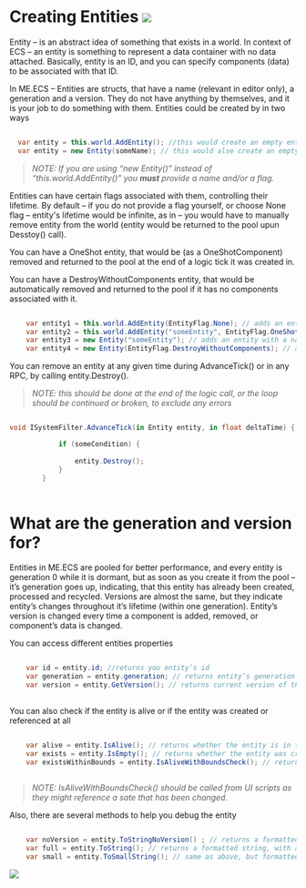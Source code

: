 # Creating Entities [![](Logo-Tiny.png)](/../../#glossary)

Entity – is an abstract idea of something that exists in a world. In context of ECS – an entity is something to represent a data container with no data attached. Basically, entity is an ID, and you can specify components (data) to be associated with that ID.

In ME.ECS – Entities are structs, that have a name (relevant in editor only), a generation and a version. They do not have anything by themselves, and it is your job to do something with them. Entities could be created by in two ways

```csharp

  var entity = this.world.AddEntity(); //this would create an empty entity and add it to the world
  var entity = new Entity(someName); // this would alse create an empty entity and add it to the world, but with a given name

```
> *NOTE: If you are using “new Entity()” instead of “this.world.AddEntity()” you **must** provide a name and/or a flag.*

Entities can have certain flags associated with them, controlling their lifetime. By default – if you do not provide a flag yourself, or choose None flag – entity's lifetime would be infinite, as in – you would have to manually remove entity from the world (entity would be returned to the pool upun Desstoy() call).

You can have a OneShot entity, that would be (as a OneShotComponent) removed and returned to the pool at the end of a logic tick it was created in.

You can have a DestroyWithoutComponents entity, that would be automatically removed and returned to the pool if it has no components associated with it.
```csharp

    var entity1 = this.world.AddEntity(EntityFlag.None); // adds an entity with no name and a default flag
    var entity2 = this.world.AddEntity("someEntity", EntityFlag.OneShot); // adds an entity with a name and a OneShot flag
    var entity3 = new Entity("someEntity"); // adds an entity with a name and a default flag
    var entity4 = new Entity(EntityFlag.DestroyWithoutComponents); // adds an entity with no name and a flag

```

You can remove an entity at any given time during AdvanceTick() or in any RPC, by calling entity.Destroy().

> *NOTE: this should be done at the end of the logic call, or the loop should be continued or broken, to exclude any errors*
```csharp

void ISystemFilter.AdvanceTick(in Entity entity, in float deltaTime) {

            if (someCondition) {
            
                entity.Destroy();
            }
        }
 
```
# What are the generation and version for?
Entities in ME.ECS are pooled for better performance, and every entity is generation 0 while it is dormant, but as soon as you create it from the pool – it’s generation goes up, indicating, that this entity has already been created, processed and recycled.
Versions are almost the same, but they indicate entity’s changes throughout it’s lifetime (within one generation). Entity’s version is changed every time a component is added, removed, or component’s data is changed.

You can access different entities properties
```csharp

	var id = entity.id; //returns you entity’s id
	var generation = entity.generation; // returns entity’s generation
	var version = entity.GetVersion(); // returns current version of the entity
  
```
You can also check if the entity is alive or if the entity was created or referenced at all
```csharp

	var alive = entity.IsAlive(); // returns whether the entity is in the world or was returned to the pool
	var exists = entity.IsEmpty(); // returns whether the entity was created at all
	var existsWithinBounds = entity.IsAliveWithBoundsCheck(); // returns whether the entity is alive with some checks.
  
```
> *NOTE: IsAliveWithBoundsCheck() should be called from UI scripts as they might reference a sate that has been changed.*

Also, there are several methods to help you debug the entity

```csharp

	var noVersion = entity.ToStringNoVersion() ; // returns a formatted string with Id and  Generation
	var full = entity.ToString(); // returns a formatted string, with an Id, generation and version
	var small = entity.ToSmallString(); // same as above, but formatted shorter

```
[![](Footer.png)](/../../#glossary)
